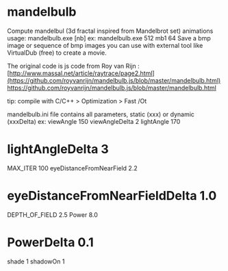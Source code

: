 # mandelbulb
Compute mandelbul (3d fractal inspired from Mandelbrot set) animations
usage: mandelbulb.exe <size> <output> [nb]
ex: mandelbulb.exe 512 mb1 64
Save a bmp image or sequence of bmp images you can use with external tool like VirtualDub (free) to create a movie.

The original code is js code from Roy van Rijn : [http://www.massal.net/article/raytrace/page2.html](https://github.com/royvanrijn/mandelbulb.js/blob/master/mandelbulb.html)https://github.com/royvanrijn/mandelbulb.js/blob/master/mandelbulb.html

tip: compile with C/C++ > Optimization > Fast /Ot

mandelbulb.ini file contains all parameters, static (xxx) or dynamic (xxxDelta) ex:
viewAngle 150
viewAngleDelta 2
lightAngle 170
# lightAngleDelta 3
MAX_ITER 100
eyeDistanceFromNearField 2.2
# eyeDistanceFromNearFieldDelta 1.0
DEPTH_OF_FIELD 2.5
Power 8.0
# PowerDelta 0.1
shade 1
shadowOn 1
